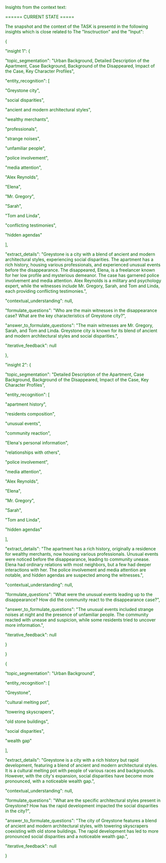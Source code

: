 
<span style='color: darkgreen;'>Insights from the context text:</span>


<span style='color: darkgreen;'>====== CURRENT STATE =====</span>

<span style='color: darkgreen;'>The snapshot and the context of the TASK is presentd in the following insights which is close related to The &quot;Insctruction&quot; and the &quot;Input&quot;:</span>

<span style='color: darkgreen;'>{</span>

<span style='color: darkgreen;'>    &quot;insight 1&quot;: {</span>

<span style='color: darkgreen;'>        &quot;topic_segmentation&quot;: &quot;Urban Background, Detailed Description of the Apartment, Case Background, Background of the Disappeared, Impact of the Case, Key Character Profiles&quot;,</span>

<span style='color: darkgreen;'>        &quot;entity_recognition&quot;: [</span>

<span style='color: darkgreen;'>            &quot;Greystone city&quot;,</span>

<span style='color: darkgreen;'>            &quot;social disparities&quot;,</span>

<span style='color: darkgreen;'>            &quot;ancient and modern architectural styles&quot;,</span>

<span style='color: darkgreen;'>            &quot;wealthy merchants&quot;,</span>

<span style='color: darkgreen;'>            &quot;professionals&quot;,</span>

<span style='color: darkgreen;'>            &quot;strange noises&quot;,</span>

<span style='color: darkgreen;'>            &quot;unfamiliar people&quot;,</span>

<span style='color: darkgreen;'>            &quot;police involvement&quot;,</span>

<span style='color: darkgreen;'>            &quot;media attention&quot;,</span>

<span style='color: darkgreen;'>            &quot;Alex Reynolds&quot;,</span>

<span style='color: darkgreen;'>            &quot;Elena&quot;,</span>

<span style='color: darkgreen;'>            &quot;Mr. Gregory&quot;,</span>

<span style='color: darkgreen;'>            &quot;Sarah&quot;,</span>

<span style='color: darkgreen;'>            &quot;Tom and Linda&quot;,</span>

<span style='color: darkgreen;'>            &quot;conflicting testimonies&quot;,</span>

<span style='color: darkgreen;'>            &quot;hidden agendas&quot;</span>

<span style='color: darkgreen;'>        ],</span>

<span style='color: darkgreen;'>        &quot;extract_details&quot;: &quot;Greystone is a city with a blend of ancient and modern architectural styles, experiencing social disparities. The apartment has a rich history, housing various professionals, and experienced unusual events before the disappearance. The disappeared, Elena, is a freelancer known for her low profile and mysterious demeanor. The case has garnered police involvement and media attention. Alex Reynolds is a military and psychology expert, while the witnesses include Mr. Gregory, Sarah, and Tom and Linda, each providing conflicting testimonies.&quot;,</span>

<span style='color: darkgreen;'>        &quot;contextual_understanding&quot;: null,</span>

<span style='color: darkgreen;'>        &quot;formulate_questions&quot;: &quot;Who are the main witnesses in the disappearance case? What are the key characteristics of Greystone city?&quot;,</span>

<span style='color: darkgreen;'>        &quot;answer_to_formulate_questions&quot;: &quot;The main witnesses are Mr. Gregory, Sarah, and Tom and Linda. Greystone city is known for its blend of ancient and modern architectural styles and social disparities.&quot;,</span>

<span style='color: darkgreen;'>        &quot;iterative_feedback&quot;: null</span>

<span style='color: darkgreen;'>    },</span>

<span style='color: darkgreen;'>    &quot;insight 2&quot;: {</span>

<span style='color: darkgreen;'>        &quot;topic_segmentation&quot;: &quot;Detailed Description of the Apartment, Case Background, Background of the Disappeared, Impact of the Case, Key Character Profiles&quot;,</span>

<span style='color: darkgreen;'>        &quot;entity_recognition&quot;: [</span>

<span style='color: darkgreen;'>            &quot;apartment history&quot;,</span>

<span style='color: darkgreen;'>            &quot;residents composition&quot;,</span>

<span style='color: darkgreen;'>            &quot;unusual events&quot;,</span>

<span style='color: darkgreen;'>            &quot;community reaction&quot;,</span>

<span style='color: darkgreen;'>            &quot;Elena&#x27;s personal information&quot;,</span>

<span style='color: darkgreen;'>            &quot;relationships with others&quot;,</span>

<span style='color: darkgreen;'>            &quot;police involvement&quot;,</span>

<span style='color: darkgreen;'>            &quot;media attention&quot;,</span>

<span style='color: darkgreen;'>            &quot;Alex Reynolds&quot;,</span>

<span style='color: darkgreen;'>            &quot;Elena&quot;,</span>

<span style='color: darkgreen;'>            &quot;Mr. Gregory&quot;,</span>

<span style='color: darkgreen;'>            &quot;Sarah&quot;,</span>

<span style='color: darkgreen;'>            &quot;Tom and Linda&quot;,</span>

<span style='color: darkgreen;'>            &quot;hidden agendas&quot;</span>

<span style='color: darkgreen;'>        ],</span>

<span style='color: darkgreen;'>        &quot;extract_details&quot;: &quot;The apartment has a rich history, originally a residence for wealthy merchants, now housing various professionals. Unusual events were noticed before the disappearance, leading to community unease. Elena had ordinary relations with most neighbors, but a few had deeper interactions with her. The police involvement and media attention are notable, and hidden agendas are suspected among the witnesses.&quot;,</span>

<span style='color: darkgreen;'>        &quot;contextual_understanding&quot;: null,</span>

<span style='color: darkgreen;'>        &quot;formulate_questions&quot;: &quot;What were the unusual events leading up to the disappearance? How did the community react to the disappearance case?&quot;,</span>

<span style='color: darkgreen;'>        &quot;answer_to_formulate_questions&quot;: &quot;The unusual events included strange noises at night and the presence of unfamiliar people. The community reacted with unease and suspicion, while some residents tried to uncover more information.&quot;,</span>

<span style='color: darkgreen;'>        &quot;iterative_feedback&quot;: null</span>

<span style='color: darkgreen;'>    }</span>

<span style='color: darkgreen;'>}</span>

<span style='color: darkgreen;'>{</span>

<span style='color: darkgreen;'>    &quot;topic_segmentation&quot;: &quot;Urban Background&quot;,</span>

<span style='color: darkgreen;'>    &quot;entity_recognition&quot;: [</span>

<span style='color: darkgreen;'>        &quot;Greystone&quot;,</span>

<span style='color: darkgreen;'>        &quot;cultural melting pot&quot;,</span>

<span style='color: darkgreen;'>        &quot;towering skyscrapers&quot;,</span>

<span style='color: darkgreen;'>        &quot;old stone buildings&quot;,</span>

<span style='color: darkgreen;'>        &quot;social disparities&quot;,</span>

<span style='color: darkgreen;'>        &quot;wealth gap&quot;</span>

<span style='color: darkgreen;'>    ],</span>

<span style='color: darkgreen;'>    &quot;extract_details&quot;: &quot;Greystone is a city with a rich history but rapid development, featuring a blend of ancient and modern architectural styles. It is a cultural melting pot with people of various races and backgrounds. However, with the city&#x27;s expansion, social disparities have become more pronounced, with a noticeable wealth gap.&quot;,</span>

<span style='color: darkgreen;'>    &quot;contextual_understanding&quot;: null,</span>

<span style='color: darkgreen;'>    &quot;formulate_questions&quot;: &quot;What are the specific architectural styles present in Greystone? How has the rapid development impacted the social disparities in the city?&quot;,</span>

<span style='color: darkgreen;'>    &quot;answer_to_formulate_questions&quot;: &quot;The city of Greystone features a blend of ancient and modern architectural styles, with towering skyscrapers coexisting with old stone buildings. The rapid development has led to more pronounced social disparities and a noticeable wealth gap.&quot;,</span>

<span style='color: darkgreen;'>    &quot;iterative_feedback&quot;: null</span>

<span style='color: darkgreen;'>}</span>
